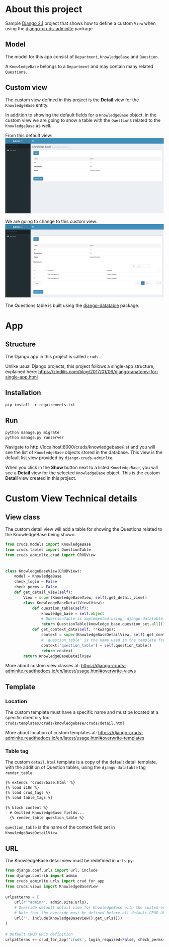 About this project
==================
Sample [Django 2.1]( https://docs.djangoproject.com/en/2.1/) project that shows how to define a custom `View` when using the [django-cruds-adminlte](https://django-cruds-adminlte.readthedocs.io) package.


Model
-----
The model for this app consist of `Department`, `KnowledgeBase` and `Question`.

A `KnowledgeBase` belongs to a `Department` and may contain many related `Question`s.


Custom view
-----------
The custom view defined in this project is the **Detail** view for the `KnowledgeBase` entity.

In addition to showing the default fields for a `KnowledgeBase` object, in the custom view we are going to show a table with the `Question`s related to the `KnowledgeBase` as well.

From this default view: ![Default view](https://raw.githubusercontent.com/emystein/django-cruds-adminlte-custom-view-example/master/default_detail_view.png)

We are going to change to this custom view: ![Custom view](https://raw.githubusercontent.com/emystein/django-cruds-adminlte-custom-view-example/master/custom_detail_view.png)

The Questions table is built using the [django-datatable](https://pypi.org/project/django-datatable/) package.

App
===

Structure
---------
The Django app in this project is called `cruds`.

Unlike usual Django projects, this project follows a single-app structure, explained here: https://zindilis.com/blog/2017/01/06/django-anatomy-for-single-app.html


Installation
------------
```
pip install -r requirements.txt
```

Run
---
```
python manage.py migrate
python manage.py runserver
```

Navigate to http://localhost:8000/cruds/knowledgebase/list and you will see the list of `KnowledgeBase` objects stored in the database. This view is the default list view provided by `django-cruds-adminlte`.

When you click in the **Show** button next to a listed `KnowledgeBase`, you will see a **Detail** view for the selected `KnowledgeBase` object. This is the custom **Detail** view created in this project.


Custom View Technical details
=============================

View class
----------
The custom detail view will add a table for showing the Questions related to the KnowledgeBase being shown.

```python
from cruds.models import KnowledgeBase
from cruds.tables import QuestionTable
from cruds_adminlte.crud import CRUDView


class KnowledgeBaseView(CRUDView):
    model = KnowledgeBase
    check_login = False
    check_perms = False
    def get_detail_view(self):
        View = super(KnowledgeBaseView, self).get_detail_view()
        class KnowledgeBaseDetailView(View):
            def question_table(self):
                knowledge_base = self.object
                # QuestionTable is implemented using `django-datatable`
                return QuestionTable(knowledge_base.question_set.all())
            def get_context_data(self, **kwargs):
                context = super(KnowledgeBaseDetailView, self).get_context_data()
                # 'question_table' is the name used in the template for including the Questions table
                context['question_table'] = self.question_table()
                return context
        return KnowledgeBaseDetailView
```

More about custom view classes at: https://django-cruds-adminlte.readthedocs.io/en/latest/usage.html#overwrite-views

Template
--------

### Location
The custom template must have a specific name and must be located at a specific directory too: `cruds/templates/cruds/knowledgebase/cruds/detail.html`

More about location of custom templates at: https://django-cruds-adminlte.readthedocs.io/en/latest/usage.html#overwrite-templates


### Table tag
The custom `detail.html` template is a copy of the default detail template, with the addition of Question tables, using the `django-datatable` tag `render_table`:

```
{% extends 'cruds/base.html' %}
{% load i18n %}
{% load crud_tags %}
{% load table_tags %}

{% block content %}
  # Omitted KnowledgeBase fields...
  {% render_table question_table %}
```

`question_table` is the name of the context field set in `KnowledgeBaseDetailView`


URL
---
The KnowledgeBase detail view must be redefined in `urls.py`:

```python
from django.conf.urls import url, include
from django.contrib import admin
from cruds_adminlte.urls import crud_for_app
from cruds.views import KnowledgeBaseView

urlpatterns = [
    url(r'^admin/', admin.site.urls),
    # Override default detail view for KnowledgeBase with the custom one.
    # Note that the override must be defined before all default CRUD URLs definition below.
    url('', include(KnowledgeBaseView().get_urls()))
]

# Default CRUD URLs definition
urlpatterns += crud_for_app('cruds', login_required=False, check_perms=False)
```
